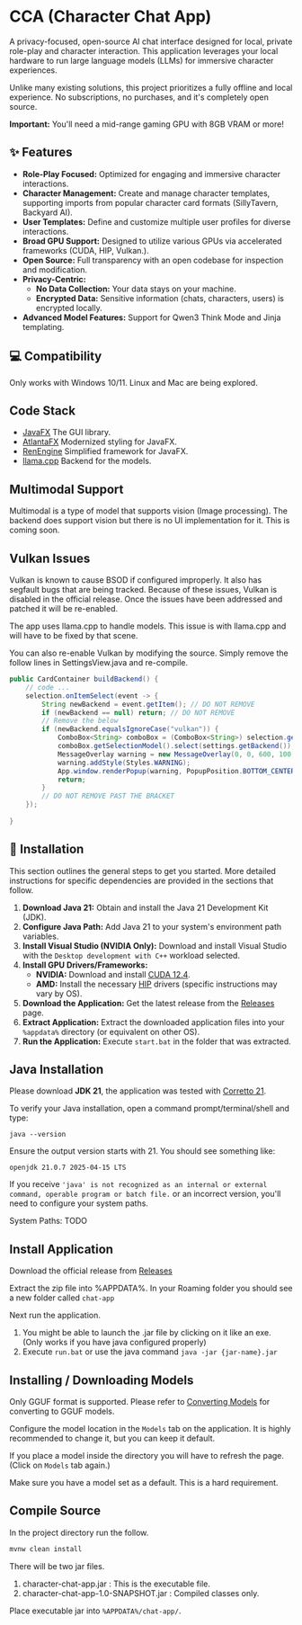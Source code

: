 # CCA (Character Chat App)
A privacy-focused, open-source AI chat interface designed for local, private role-play and character interaction. This application leverages your local hardware to run large language models (LLMs) for immersive character experiences.

Unlike many existing solutions, this project prioritizes a fully offline and local experience. No subscriptions, no purchases, and it's completely open source.

**Important:** You'll need a mid-range gaming GPU with 8GB VRAM or more!

## ✨ Features
* **Role-Play Focused:** Optimized for engaging and immersive character interactions.
* **Character Management:** Create and manage character templates, supporting imports from popular character card formats (SillyTavern, Backyard AI).
* **User Templates:** Define and customize multiple user profiles for diverse interactions.
* **Broad GPU Support:** Designed to utilize various GPUs via accelerated frameworks (CUDA, HIP, Vulkan.).
* **Open Source:** Full transparency with an open codebase for inspection and modification.
* **Privacy-Centric:**
    * **No Data Collection:** Your data stays on your machine.
    * **Encrypted Data:** Sensitive information (chats, characters, users) is encrypted locally.
* **Advanced Model Features:** Support for Qwen3 Think Mode and Jinja templating.

## 💻 Compatibility
Only works with Windows 10/11. Linux and Mac are being explored.

## Code Stack
* [JavaFX](https://openjfx.io) The GUI library.
* [AtlantaFX](https://github.com/mkpaz/atlantafx) Modernized styling for JavaFX.
* [RenEngine](https://github.com/HackusatePvP/RenEngine) Simplified framework for JavaFX.
* [llama.cpp](https://github.com/ggml-org/llama.cpp) Backend for the models.


## Multimodal Support
Multimodal is a type of model that supports vision (Image processing). The backend does support vision but there is no UI implementation for it.
This is coming soon.

## Vulkan Issues
Vulkan is known to cause BSOD if configured improperly. It also has segfault bugs that are being tracked. Because of these issues, Vulkan is disabled in the official release. Once the issues have been addressed and patched it will be re-enabled.

The app uses llama.cpp to handle models. This issue is with llama.cpp and will have to be fixed by that scene.

You can also re-enable Vulkan by modifying the source. Simply remove the follow lines in SettingsView.java and re-compile.

```java
public CardContainer buildBackend() {
    // code ...
    selection.onItemSelect(event -> {
        String newBackend = event.getItem(); // DO NOT REMOVE
        if (newBackend == null) return; // DO NOT REMOVE
        // Remove the below
        if (newBackend.equalsIgnoreCase("vulkan")) {
            ComboBox<String> comboBox = (ComboBox<String>) selection.getNode();
            comboBox.getSelectionModel().select(settings.getBackend());
            MessageOverlay warning = new MessageOverlay(0, 0, 600, 100, "Vulkan Support", "Due to BSOD issues with Vulkan the backend is disabled. We are currently waiting on a fix. Thank you for your understanding.", new TextOverlay(new FontIcon(Material2MZ.OUTLINED_FLAG)));
            warning.addStyle(Styles.WARNING);
            App.window.renderPopup(warning, PopupPosition.BOTTOM_CENTER, 600, 100, false);
            return;
        }
        // DO NOT REMOVE PAST THE BRACKET
    });
    
}
```

## 🚀 Installation

This section outlines the general steps to get you started. More detailed instructions for specific dependencies are provided in the sections that follow.

1.  **Download Java 21:** Obtain and install the Java 21 Development Kit (JDK).
2.  **Configure Java Path:** Add Java 21 to your system's environment path variables.
3.  **Install Visual Studio (NVIDIA Only):** Download and install Visual Studio with the `Desktop development with C++` workload selected.
4.  **Install GPU Drivers/Frameworks:**
    *   **NVIDIA:** Download and install [CUDA 12.4](https://developer.nvidia.com/cuda-12-4-0-download-archive).
    *   **AMD:** Install the necessary [HIP](https://www.amd.com/en/developer/resources/rocm-hub/hip-sdk.html) drivers (specific instructions may vary by OS).
5.  **Download the Application:** Get the latest release from the [Releases](https://github.com/HackusatePvP/character-chat-app/releases/) page.
6.  **Extract Application:** Extract the downloaded application files into your `%appdata%` directory (or equivalent on other OS).
7.  **Run the Application:** Execute `start.bat` in the folder that was extracted.

## Java Installation
Please download **JDK 21**, the application was tested with [Corretto 21](https://docs.aws.amazon.com/corretto/latest/corretto-21-ug/downloads-list.html).

To verify your Java installation, open a command prompt/terminal/shell and type:
```shell
java --version
```
Ensure the output version starts with 21. You should see something like:

`openjdk 21.0.7 2025-04-15 LTS`

If you receive `'java' is not recognized as an internal or external command, operable program or batch file.` or an incorrect version, you'll need to configure your system paths.

System Paths:
TODO

## Install Application
Download the official release from [Releases](https://github.com/HackusatePvP/character-chat-app/releases)

Extract the zip file into %APPDATA%. In your Roaming folder you should see a new folder called `chat-app`

Next run the application.

1. You might be able to launch the .jar file by clicking on it like an exe. (Only works if you have java configured properly)
2. Execute `run.bat` or use the java command `java -jar {jar-name}.jar`

## Installing / Downloading Models
Only GGUF format is supported. Please refer to [Converting Models]() for converting to GGUF models.

Configure the model location in the `Models` tab on the application. It is highly recommended to change it, but you can keep it default.

If you place a model inside the directory you will have to refresh the page. (Click on `Models` tab again.)

Make sure you have a model set as a default. This is a hard requirement.

## Compile Source
In the project directory run the follow.
```bash
mvnw clean install
```
There will be two jar files.
1. character-chat-app.jar : This is the executable file.
2. character-chat-app-1.0-SNAPSHOT.jar : Compiled classes only.

Place executable jar into `%APPDATA%/chat-app/`.
